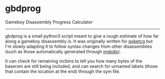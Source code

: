 # gbdprog
Gameboy Disassembly Progress Calculator

---
gbdprog is a small python3 script meant to give a rough estimate of how far along a gameboy disassembly is. It was originally written for [poketcg](https://github.com/pret/poketcg) but I'm slowly adapting it to follow syntax changes from other disassemblies (such as those automatically generated through [mgbdis](https://github.com/mattcurrie/mgbdis)).

It can check for remaining incbins to tell you how many bytes of the baserom are still being included, and can search for unnamed labels (those that contain the location at the end) through the sym file.
